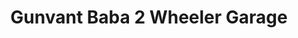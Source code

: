 ---
title: "Gunvant Baba 2 Wheeler Garage"
url: /amaravati/gunvant-baba-2-wheeler-garage/
shop: shop
---